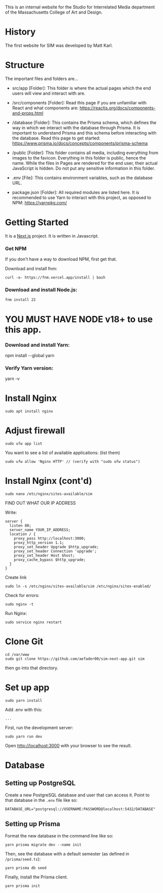 This is an internal website for the Studio for Interrelated Media department of the Massachusetts College of Art and Design.

# History

The first website for SIM was developed by Matt Karl.

# Structure

The important files and folders are…

- src/app [Folder]: This folder is where the actual pages which the end users will view and interact with are.

- /src/components [Folder]: Read this page if you are unfamiliar with React and what components are: https://reactjs.org/docs/components-and-props.html

- /database [Folder]: This contains the Prisma schema, which defines the way in which we interact with the database through Prisma. It is important to understand Prisma and this schema before interacting with the database. Read this page to get started: https://www.prisma.io/docs/concepts/components/prisma-schema

- /public [Folder]: This folder contains all media, including everything from images to the favicon. Everything in this folder is public, hence the name. While the files in Pages are rendered for the end user, their actual JavaScript is hidden. Do not put any sensitive information in this folder.

- .env [File]: This contains environment variables, such as the database URL.

- package.json [Folder]: All required modules are listed here. It is recommended to use Yarn to interact with this project, as opposed to NPM: https://yarnpkg.com/

# Getting Started

It is a [Next.js](https://nextjs.org) project. It is written in Javascript.

### Get NPM

If you don't have a way to download NPM, first get that.

Download and install fnm:

```
curl -o- https://fnm.vercel.app/install | bash
```

### Download and install Node.js:

```
fnm install 22
```

# YOU MUST HAVE NODE v18+ to use this app.

### Download and install Yarn:

npm install --global yarn

### Verify Yarn version:

yarn -v

# Install Nginx

```
sudo apt install nginx
```

# Adjust firewall

```
sudo ufw app list
```

You want to see a list of available applications: (list them)

```
sudo ufw allow 'Nginx HTTP' // (verify with "sudo ufw status")
```

# Install Nginx (cont'd)

```
sudo nano /etc/nginx/sites-available/sim
```

FIND OUT WHAT OUR IP ADDRESS

Write:

```
server {
  listen 80;
  server_name YOUR_IP_ADDRESS;
  location / {
    proxy_pass http://localhost:3000;
    proxy_http_version 1.1;
    proxy_set_header Upgrade $http_upgrade;
    proxy_set_header Connection 'upgrade';
    proxy_set_header Host $host;
    proxy_cache_bypass $http_upgrade;
  }
}
```

Create link

```
sudo ln -s /etc/nginx/sites-available/sim /etc/nginx/sites-enabled/
```

Check for errors:

```
sudo nginx -t
```

Run Nginx:

```
sudo service nginx restart
```

# Clone Git

```
cd /var/www
sudo git clone https://github.com/aefader00/sim-next-app.git sim
```

then go into that directory.

# Set up app

```
sudo yarn install

```

Add .env with this:

```
...
```

First, run the development server:

```
sudo yarn run dev
```

Open [http://localhost:3000](http://localhost:3000) with your browser to see the result.

# Database

## Setting up PostgreSQL

Create a new PostgreSQL database and user that can access it.
Point to that database in the `.env` file like so:

```
DATABASE_URL="postgresql://USERNAME:PASSWORD@localhost:5432/DATABASE"
```

## Setting up Prisma

Format the new database in the command line like so:

```
yarn prisma migrate dev --name init
```

Then, see the database with a default semester (as defined in `/prisma/seed.ts`):

```
yarn prisma db seed
```

Finally, install the Prisma client.

```
yarn prisma init
```
